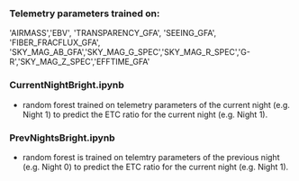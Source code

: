 ### Telemetry parameters trained on:

'AIRMASS','EBV', 'TRANSPARENCY_GFA', 'SEEING_GFA', 'FIBER_FRACFLUX_GFA', 'SKY_MAG_AB_GFA','SKY_MAG_G_SPEC','SKY_MAG_R_SPEC','G-R','SKY_MAG_Z_SPEC','EFFTIME_GFA'

### CurrentNightBright.ipynb

- random forest trained on telemetry parameters of the current night (e.g. Night 1) to predict the ETC ratio for the current night (e.g. Night 1).

### PrevNightsBright.ipynb

-  random forest is trained on telemtry parameters of the previous night (e.g. Night 0) to predict the ETC ratio for the current night (e.g. Night 1).
